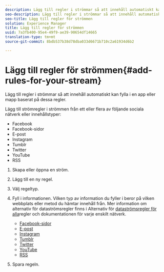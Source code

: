 ```yaml
---
description: Lägg till regler i strömmar så att innehåll automatiskt kan fylla i en app eller mapp baserat på dessa regler.
seo-description: Lägg till regler i strömmar så att innehåll automatiskt kan fylla i en app eller mapp baserat på dessa regler.
seo-title: Lägg till regler för strömmen
solution: Experience Manager
title: Lägg till regler för strömmen
uuid: 7a3fb400-95e4-49f9-ae39-90654df14665
translation-type: tm+mt
source-git-commit: 8bdb537b38d78dba033d6671b710c2a61934d6b2

---
```



# Lägg till regler för strömmen{#add-rules-for-your-stream}

Lägg till regler i strömmar så att innehåll automatiskt kan fylla i en app eller mapp baserat på dessa regler.

Lägg till strömregler i strömmen från ett eller flera av följande sociala nätverk eller innehållstyper:

* Facebook
* Facebook-sidor
* E-post
* Instagram
* Tumblr
* Twitter
* YouTube
* RSS

1. Skapa eller öppna en ström.
1. Lägg till en ny regel.
1. Välj regeltyp.
1. Fyll i informationen. Vilken typ av information du fyller i beror på vilken webbplats eller metod du hämtar innehåll från. Mer information om alternativ för dataströmsregler finns i Alternativ för [dataströmsregler för alla](../c-streams/c-stream-rule-options-for-all-stream-rules.md#c_stream_rule_options_for_all_stream_rules)regler och dokumentationen för varje enskilt nätverk.

   * [Facebook-sidor](../c-streams/c-facebook-page-rules.md#c_facebook_page_rules)
   * [E-post](../c-streams/c-email-rules.md#c_email_rules)
   * [Instagram](../c-streams/c-instagram-rules.md#c_instagram_rules)
   * [Tumblr](../c-streams/c-tumblr-rules.md#c_tumblr_rules)
   * [Twitter](../c-streams/c-twitter-rules.md#c_twitter_rules)
   * [YouTube](../c-streams/c-youtube-rules/c-youtube-rules.md#c_youtube_rules)
   * [RSS](../c-streams/c-rss-rules-streams.md#c_rss_rules_streams)

1. Spara regeln.
